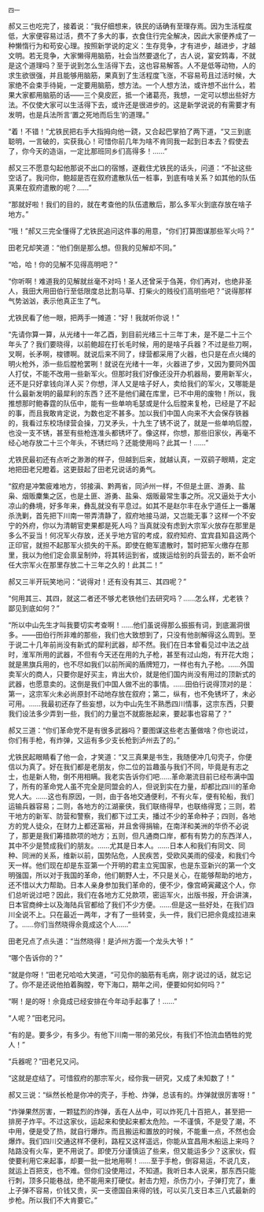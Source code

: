     四一 

   郝又三也吃完了，接着说：“我仔细想来，铁民的话确有至理存焉。因为生活程度低，大家便容易过活，费不了多大的事，衣食住行完全解决，因此大家便养成了一种懒惰行为和苟安心理。按照新学说的定义：生存竞争，才有进步，越进步，才越文明。若无竞争，大家懒得用脑筋，社会当然要退化了，古人说，宴安鸩毒，不就是这个道理吗？至于说到怎么生活得下去，这也容易解答。人不是低等动物，人的求生欲很强，并且能够用脑筋，果真到了生活程度飞涨，不容易苟且过活时候，大家绝不会束手待毙，一定要用脑筋，想方法。一个人想方法，或许想不出什么，若果大家都用脑筋的话——三个臭皮匠，抵一个诸葛亮，我想，一定可以想出些好方法。不仅使大家可以生活得下去，或许还是很进步的。这是新学说说的有需要才有发明，也是兵法所言‘置之死地而后生’的道理。”

   “着！不错！”尤铁民把右手大指拇向他一跷，又合起巴掌拍了两下道，“又三到底聪明，一言破的，实获我心！可惜你前几年为啥不肯同我一起到日本去？假使去了，你今天的造诣，一定比那班同乡们高得多！……”

   郝又三不愿意勾起他那说不出口的宿憾，遂截住尤铁民的话头，问道：“不扯这些空话了。我问你，鲍超是否在叙府遣散队伍一桩事，到底有啥关系？如其他的队伍真果在叙府遣散的呢？……”

   “那就好啦！我们的目的，就在考查他的队伍遣散后，那么多军火到底存放在啥子地方。”

   “哦！”郝又三完全懂得了尤铁民追问这件事的用意，“你们打算图谋那些军火吗？”

   田老兄却笑道：“他们倒是那么想。但我的见解却不同。”

   “哈，哈！你的见解不见得高明吧？”

   “你听啊！难道我的见解就丝毫不对吗！圣人还曾采于刍荛，你们再对，也绝非圣人，我田大用田伯行至低限度总比割马草、打柴火的贱役们高明些吧？”说得那样气势汹汹，表示他真正生了气。

   尤铁民看了他一眼，把两手一摊道：“好！我就听你说！”

   “先请你算一算，从光绪十一年乙酉，到目前光绪三十三年丁未，是不是二十三个年头了？我们要晓得，以前鲍超在打长毛时候，用的是啥子兵器？不过是些刀啊，叉啊，长矛啊，梭镖啊。就说后来不同了，绿营都采用了火器，也只是在点火绳的明火枪外，添一些后膛枪罢咧！就说在光绪十一年，火器进了步，又因为要同外国人打仗，不能不改用一些新军火。但那时我们好像还没开办机器局，要用新军火，还不是只好拿钱向洋人买？你想，洋人又是啥子好人，卖给我们的军火，又哪能是什么最新发明的最犀利的东西？还不是他们藏在库里，已不中用的废物！所以，我推想那时鲍春霆的队伍中，能有一些单响毛瑟或是什么后膛来复枪，已经是了不起的事，而且我敢肯定说，为数也定不甚多。加以我们中国人向来不大会保存铁器的，我看过东校场绿营会操，刀叉矛头，十九生了锈不说了，就是一些单响后膛，也没一支不锈，甚至有些枪连准头都锈坏了。像这样，你想，那些旧家伙，再毫不经心地存放二十三个年头，不锈烂吗？还能使用吗？此其一！……”

   尤铁民最初还有点听之渺渺的样子，但越到后来，就越认真，一双鹞子眼睛，定定地把田老兄瞪着。这更鼓起了田老兄说话的勇气。

   “叙府是冲繁疲难地方，邻接滇、黔两省，同泸州一样，不但是土匪、游勇、盐枭、烟贩麇集之区，也是土匪、游勇、盐枭、烟贩最常生事之所。况又逼处于大小凉山的彝境，好多年来，彝乱就没有平息过。如其不是赵尔丰在永宁道任上一番屠杀洗剿，首先把下川南一带弄清静了，叙府地接马湖，又岂能无事？这样一个不安宁的外府，你以为清朝官吏果都是死人吗？当真就没有虑到大宗军火放存在那里是多么不妥当！何况军火存放，还关乎地方官的考成，叙府知府、宜宾县知县这两个正印官，就担不起那军火损失的干系。即使在鲍军遣散时，暂时把军火缴存在那里，我以为他们定会禀呈制帅，将其转运到省，或拨运给别的兵营去的，断不会听任大宗军火在那里存放二十三年之久的！此其二！”

   郝又三半开玩笑地问：“说得对！还有没有其三、其四呢？”

   “何用其三、其四，就这二者还不够尤老铁他们去研究吗？……怎么样，尤老铁？鄙见到底如何？”

   “所以中山先生才叫我要切实考查啊！……他们虽说得那么振振有词，到底漏洞很多。——田伯行所非难的那些，我们也大致想到了，只没有他剖解得这么周到。至于说二十几年前尚没有新式的犀利武器，却不然。我们在日本曾看见过中法之战时，淮军所用的武器，不但有今天还在用的九子枪，甚至有过山炮，有开花大炮；就是黑旗兵用的，也不尽如我们以前所闻的盾牌短刀，一样也有九子枪。……外国卖军火的商人，只要你是好买主，肯出大价，就是他们国内尚没有用过的顶新式的武器，也愿意卖的。这倒是我们中国人做不出的事情。……田伯行说得顶对的是：第一，这宗军火未必尚原封不动地存放在叙府；第二，纵有，也不免锈坏了，未必可用。……我最初还存了些妄想，以为中山先生不熟悉四川情事，这宗东西，只要我们设法多少弄到一些，我们的力量岂不就膨胀起来，要起事也容易了？”

   郝又三道：“你们革命党不是有很多武器吗？要图谋这些老古董做啥？你也说过，你们有手枪，有炸弹，又运有多少支长枪到泸州去了的。”

   尤铁民起眼睛看了他一会，才笑道：“又三真果是书生，我随便冲几句壳子，你便信以为真了。好在我们都是老朋友，你二位的旨趣虽与我们不同，毕竟是有志之士，也是新人物，倒不用相瞒。我老实告诉你们吧……革命潮流目前已经布满中国了，所有的革命党人虽不完全是同盟会的人，但说到实在力量，却都比四川的革命党人大。……这也有原因，一则，由于各地交通便利，不有火车，便有轮船，我们运输兵器容易；二则，各地方的江湖豪侠，我们联络得早，也联络得宽；三则，若干地方的新军、防营和警察，我们都下过工夫，播过不少的革命种子；四则，各地方的党人徒众，在财力上都还富裕，并且舍得捐输，在南洋和美洲的华侨不必说了，那更是我们筹措款项的地方；五则，但凡通商口岸，都有有势力的东西洋人，其中不少是赞成我们的朋友。……尤其是日本人。……日本人和我们有同文、同种、同洲的关系，维新以前，国势阽危，人民疾苦，受欧风美雨的侵凌，和我们今天一样。他们现在却是东亚第一个开明的君主立宪国家，也是东亚新兴的第一个文明强国，所以对于我国的革命，他们朝野人士，不只是关心，在能够帮助的地方，还不惜以大力帮助。日本人亲身参加我们革命的，便不少，像宫崎寅藏这个人，你们总听说过吧？因此，我们在各地方汇兑款项，密运军火，出版书报，开会讲演，日本官商绅士以及海陆兵官都给了我们不少方便。……但是这一些好处，在我们四川全说不上。只在最近一两年，才有了一些转变，头一件，我们已把佘竟成拉进来了。……你们当然晓得佘竟成这个人……”

   田老兄点了点头道：“当然晓得！是泸州方面一个龙头大爷！”

   “哪个告诉你的？”

   “就是你呀！”田老兄哈哈大笑道，“可见你的脑筋有毛病，刚才说过的话，就忘记了。你不是还说他拍着胸膛，夸下海口，期年之间，便要如何如何吗？”

   “啊！是的呀！佘竟成已经安排在今年动手起事了！……”

   “人呢？”田老兄问。

   “有的是。要多少，有多少。有他下川南一带的弟兄伙，有我们不怕流血牺牲的党人！”

   “兵器呢？”田老兄又问。

   “这就是症结了。可惜叙府的那宗军火，经你我一研究，又成了未知数了！”

   郝又三说：“纵然长枪是你冲的壳子，手枪、炸弹，总该有的。炸弹就很厉害呀！”

   “炸弹果然厉害，一颗猛烈的炸弹，丢在人丛中，可以炸死几十百把人，甚至把一排房子炸平。不过这家伙，运起来和使起来都太危险。一不谨慎，不是受了潮，不中用，便是受了热，就自行爆炸。而且搬运和置放的时候，不能重一点，不然也会爆炸。我们四川交通这样不便利，路程又这样遥远，你能从宜昌用木船运上来吗？陆路没有火车，更不用说了。即使万分谨慎运了些来，但又能运多少？这家伙，假使要利用它来起事，却要一批一批地用啊！……至于手枪，倒容易运，不说几支，就运上百把支，也不难。但你们没使用过，不知道。我听日本人说来，那东西只能行刺，顶多只能巷战，绝不能用来打硬仗。射击力短，杀伤力小，子弹打完了，重上子弹不容易，价钱又贵，买一支德国自来得的钱，可以买几支日本三八式最新的步枪。所以我们不大肯要它。”

